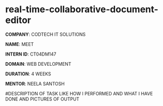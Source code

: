 # real-time-collaborative-document-editor

**COMPANY**: CODTECH IT SOLUTIONS

**NAME**: MEET

**INTERN ID**: CT04DM147

**DOMAIN**: WEB DEVELOPMENT 

**DURATION**: 4 WEEKS

**MENTOR**: NEELA SANTOSH

#DESCRIPTION OF TASK LIKE HOW  I PERFORMED AND WHAT I HAVE DONE AND PICTURES OF OUTPUT 

